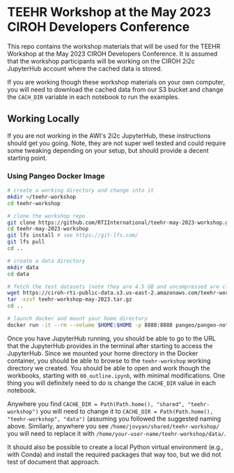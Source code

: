 # TEEHR Workshop at the May 2023 CIROH Developers Conference
This repo contains the workshop materials that will be used for the TEEHR Workshop at the May 2023 CIROH Developers Conference.
It is assumed that the workshop participants will be working on the CIROH 2i2c JupyterHub account where the cached data is stored.


If you are working though these workshop materials on your own computer, you will need to download the cached data from our S3 bucket and change the `CACH_DIR` variable in each notebook to run the examples.

## Working Locally
If you are not working in the AWI's 2i2c JupyterHub, these instructions should get you going.  Note, they are not super well tested and could require some tweaking depending on your setup, but should provide a decent starting point.

### Using Pangeo Docker Image
```bash
# create a working directory and change into it
mkdir ~/teehr-workshop
cd teehr-workshop

# clone the workshop repo
git clone https://github.com/RTIInternational/teehr-may-2023-workshop.git
cd teehr-may-2023-workshop
git lfs install # see https://git-lfs.com/
git lfs pull
cd ..

# create a data directory
mkdir data
cd data

# fetch the test datasets (note they are 4.5 GB and uncompressed are closer to 10 GB)
wget https://ciroh-rti-public-data.s3.us-east-2.amazonaws.com/teehr-workshop-may-2023.tar.gz
tar -xzvf teehr-workshop-may-2023.tar.gz
cd ..

# launch docker and mount your home directory
docker run -it --rm --volume $HOME:$HOME -p 8888:8888 pangeo/pangeo-notebook:latest jupyter lab --ip 0.0.0.0 $HOME
```

Once you have JupyterHub running, you should be able to go to the URL that the JupyterHub provides in the terminal after starting to access the JupyterHub.  Since we mounted your home directory in the Docker container, you should be able to browse to the `teehr-workshop` working directory we created.  You should be able to open and work though the workbooks, starting with `00_outline.ipynb`, with minimal modifications.  One thing you will definitely need to do is change the `CACHE_DIR` value in each notebook.

Anywhere you find `CACHE_DIR = Path(Path.home(), "shared", "teehr-workshop")` you will need to change it to `CACHE_DIR = Path(Path.home(), "teehr-workshop", "data")` (assuming you followed the suggested naming above.  Similarly, anywhere you see `/home/jovyan/shared/teehr-workshop/` you will need to replace it with `/home/your-user-name/teehr-workshop/data/`.

It should also be possible to create a local Python virtual environment (e.g., with Conda) and install the required packages that way too, but we did not test of document that approach.
